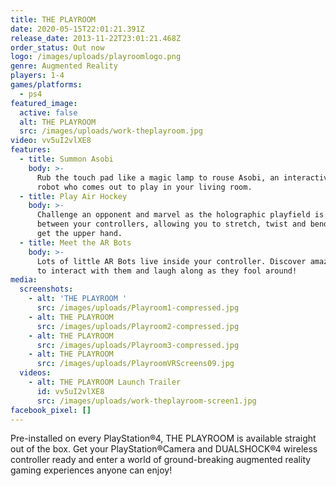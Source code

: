 ```yaml
---
title: THE PLAYROOM
date: 2020-05-15T22:01:21.391Z
release_date: 2013-11-22T23:01:21.468Z
order_status: Out now
logo: /images/uploads/playroomlogo.png
genre: Augmented Reality
players: 1-4
games/platforms:
  - ps4
featured_image:
  active: false
  alt: THE PLAYROOM
  src: /images/uploads/work-theplayroom.jpg
video: vv5uI2vlXE8
features:
  - title: Summon Asobi
    body: >-
      Rub the touch pad like a magic lamp to rouse Asobi, an interactive flying
      robot who comes out to play in your living room.
  - title: Play Air Hockey
    body: >-
      Challenge an opponent and marvel as the holographic playfield is projected
      between your controllers, allowing you to stretch, twist and bend it to
      get the upper hand.
  - title: Meet the AR Bots
    body: >-
      Lots of little AR Bots live inside your controller. Discover amazing ways
      to interact with them and laugh along as they fool around!
media:
  screenshots:
    - alt: 'THE PLAYROOM '
      src: /images/uploads/Playroom1-compressed.jpg
    - alt: THE PLAYROOM
      src: /images/uploads/Playroom2-compressed.jpg
    - alt: THE PLAYROOM
      src: /images/uploads/Playroom3-compressed.jpg
    - alt: THE PLAYROOM
      src: /images/uploads/PlayroomVRScreens09.jpg
  videos:
    - alt: THE PLAYROOM Launch Trailer
      id: vv5uI2vlXE8
      src: /images/uploads/work-theplayroom-screen1.jpg
facebook_pixel: []
---
```

Pre-installed on every PlayStation®4, THE PLAYROOM is available straight out of the box. Get your PlayStation®Camera and DUALSHOCK®4 wireless controller ready and enter a world of ground-breaking augmented reality gaming experiences anyone can enjoy!
